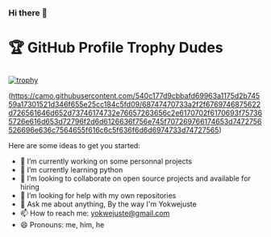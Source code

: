 ### Hi there 👋

# <p text-align="center">🏆 GitHub Profile Trophy Dudes</p>

[![trophy](https://github-profile-trophy.vercel.app/?username=yokwejuste)](https://github.com/ryo-ma/github-profile-trophy)

(https://camo.githubusercontent.com/540c177d9cbbafd69963a1175d2b74559a17301521d346f655e25cc184c5fd09/68747470733a2f2f6769746875622d726561646d652d73746174732e76657263656c2e6170702f6170693f757365726e616d653d72796f2d6d6126636f756e745f707269766174653d7472756526696e636c7564655f616c6c5f636f6d6d6974733d74727565)

Here are some ideas to get you started:

- 🔭 I’m currently working on some personnal projects
- 🌱 I’m currently learning python
- 👯 I’m looking to collaborate on open source projects and available for hiring
- 🤔 I’m looking for help with my own repositories
- 💬 Ask me about anything, By the way I'm Yokwejuste
- 📫 How to reach me: yokwejuste@gmail.com
- 😄 Pronouns: me, him, he
